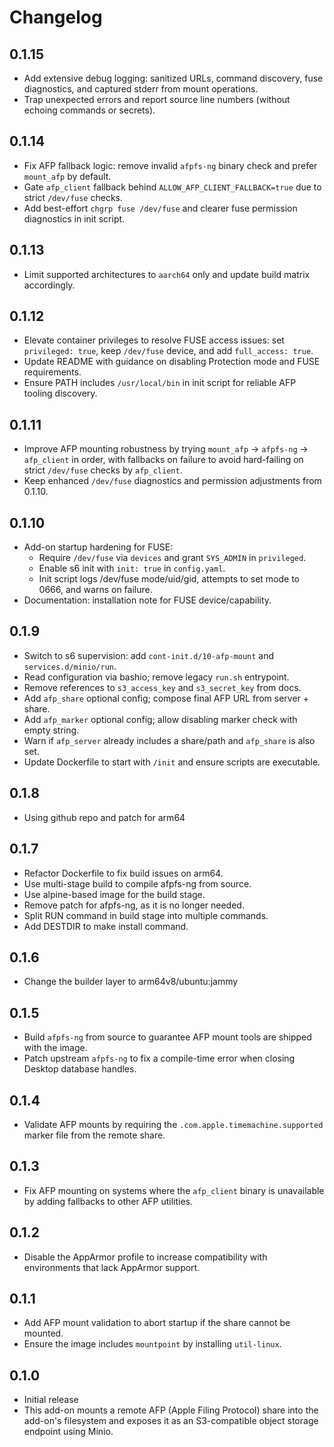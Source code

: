 # Changelog

## 0.1.15

- Add extensive debug logging: sanitized URLs, command discovery, fuse diagnostics, and captured stderr from mount operations.
- Trap unexpected errors and report source line numbers (without echoing commands or secrets).

## 0.1.14

- Fix AFP fallback logic: remove invalid `afpfs-ng` binary check and prefer `mount_afp` by default.
- Gate `afp_client` fallback behind `ALLOW_AFP_CLIENT_FALLBACK=true` due to strict `/dev/fuse` checks.
- Add best-effort `chgrp fuse /dev/fuse` and clearer fuse permission diagnostics in init script.

## 0.1.13

- Limit supported architectures to `aarch64` only and update build matrix accordingly.

## 0.1.12

- Elevate container privileges to resolve FUSE access issues: set `privileged: true`, keep `/dev/fuse` device, and add `full_access: true`.
- Update README with guidance on disabling Protection mode and FUSE requirements.
- Ensure PATH includes `/usr/local/bin` in init script for reliable AFP tooling discovery.

## 0.1.11

- Improve AFP mounting robustness by trying `mount_afp` → `afpfs-ng` → `afp_client` in order, with fallbacks on failure to avoid hard-failing on strict `/dev/fuse` checks by `afp_client`.
- Keep enhanced `/dev/fuse` diagnostics and permission adjustments from 0.1.10.

## 0.1.10

- Add-on startup hardening for FUSE:
  - Require `/dev/fuse` via `devices` and grant `SYS_ADMIN` in `privileged`.
  - Enable s6 init with `init: true` in `config.yaml`.
  - Init script logs /dev/fuse mode/uid/gid, attempts to set mode to 0666, and warns on failure.
- Documentation: installation note for FUSE device/capability.

## 0.1.9

- Switch to s6 supervision: add `cont-init.d/10-afp-mount` and `services.d/minio/run`.
- Read configuration via bashio; remove legacy `run.sh` entrypoint.
- Remove references to `s3_access_key` and `s3_secret_key` from docs.
- Add `afp_share` optional config; compose final AFP URL from server + share.
- Add `afp_marker` optional config; allow disabling marker check with empty string.
- Warn if `afp_server` already includes a share/path and `afp_share` is also set.
- Update Dockerfile to start with `/init` and ensure scripts are executable.

## 0.1.8

- Using github repo and patch for arm64

## 0.1.7

- Refactor Dockerfile to fix build issues on arm64.
- Use multi-stage build to compile afpfs-ng from source.
- Use alpine-based image for the build stage.
- Remove patch for afpfs-ng, as it is no longer needed.
- Split RUN command in build stage into multiple commands.
- Add DESTDIR to make install command.

## 0.1.6

- Change the builder layer to arm64v8/ubuntu:jammy

## 0.1.5

- Build `afpfs-ng` from source to guarantee AFP mount tools are shipped with the image.
- Patch upstream `afpfs-ng` to fix a compile-time error when closing Desktop database handles.

## 0.1.4

- Validate AFP mounts by requiring the `.com.apple.timemachine.supported` marker file from the remote share.

## 0.1.3

- Fix AFP mounting on systems where the `afp_client` binary is unavailable by adding fallbacks to other AFP utilities.

## 0.1.2

- Disable the AppArmor profile to increase compatibility with environments that lack AppArmor support.

## 0.1.1

- Add AFP mount validation to abort startup if the share cannot be mounted.
- Ensure the image includes `mountpoint` by installing `util-linux`.

## 0.1.0

- Initial release
- This add-on mounts a remote AFP (Apple Filing Protocol) share into the add-on's filesystem and exposes it as an S3-compatible object storage endpoint using Minio.
